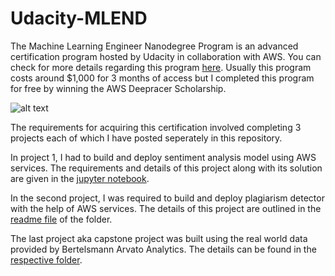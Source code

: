 # Udacity-MLEND
The Machine Learning Engineer Nanodegree Program is an advanced certification program hosted by Udacity in collaboration with AWS. You can check for more details regarding this program [here](https://www.udacity.com/course/machine-learning-engineer-nanodegree--nd009t).
Usually this program costs around $1,000 for 3 months of access but I completed this program for free by winning the AWS Deepracer Scholarship.

![alt text][logo]

[logo]: https://udacity-email.s3-us-west-2.amazonaws.com/Scholarships/AWS-Scholarship.jpg?bsft_eid=fbebb26b-6172-4595-b200-9e6d455e295e&utm_campaign=sch_600_2019-11-15_ndxxx_aws-winner_global&utm_source=blueshift&utm_medium=email&utm_content=sch_600_2019-11-15_ndxxx_aws-winner_global&bsft_clkid=2b4e04e6-25db-4476-9314-1a7477249a22&bsft_uid=bab298fc-dd7b-482c-b4f0-52bf64966d44&bsft_mid=ede95f70-a813-4e74-ae06-d6424d07d281&bsft_ek=2019-11-15T21%3A21%3A24Z&bsft_mime_type=unknown "Logo Title Text 2"

The requirements for acquiring this certification involved completing 3 projects each of which I have posted seperately in this repository.

In project 1, I had to build and deploy sentiment analysis model using AWS services. The requirements and details of this project along with its solution are given in the [jupyter notebook](https://github.com/jahidahsan/Udacity-MLEND/blob/master/Project%201/SageMaker%20Project.ipynb).

In the second project, I was required to build and deploy plagiarism detector with the help of AWS services. The details of this project are outlined in the [readme file](https://github.com/jahidahsan/Udacity-MLEND/blob/master/Project%202%20Plagiarism%20Detector/README.md) of the folder.

The last project aka capstone project was built using the real world data provided by Bertelsmann Arvato Analytics. The details can be found in the [respective folder](https://github.com/jahidahsan/Udacity-MLEND/tree/master/Casptone%20Project).
